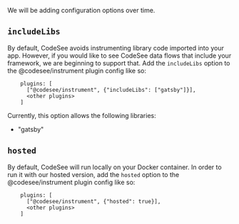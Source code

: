 We will be adding configuration options over time.

## **`includeLibs`**
By default, CodeSee avoids instrumenting library code imported into your app. However, if you would like to see CodeSee data flows that include your framework, we are beginning to support that. Add the `includeLibs` option to the @codesee/instrument plugin config like so:

```
    plugins: [
      ["@codesee/instrument", {"includeLibs": ["gatsby"]}],
      <other plugins>
    ]
```

Currently, this option allows the following libraries:
- "gatsby"

## **`hosted`**

By default, CodeSee will run locally on your Docker container. In order to run it with our hosted version, add the `hosted` option to the @codesee/instrument plugin config like so:

```
    plugins: [
      ["@codesee/instrument", {"hosted": true}],
      <other plugins>
    ]
```
